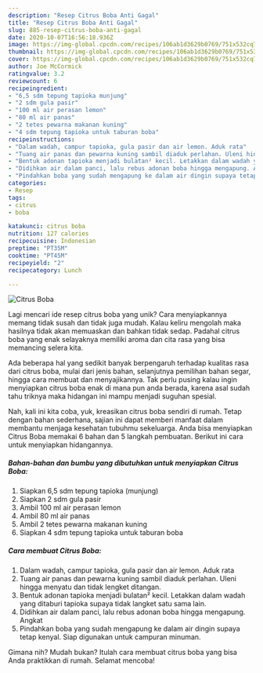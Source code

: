 ```yaml
---
description: "Resep Citrus Boba Anti Gagal"
title: "Resep Citrus Boba Anti Gagal"
slug: 885-resep-citrus-boba-anti-gagal
date: 2020-10-07T16:56:18.936Z
image: https://img-global.cpcdn.com/recipes/106ab1d3629b0769/751x532cq70/citrus-boba-foto-resep-utama.jpg
thumbnail: https://img-global.cpcdn.com/recipes/106ab1d3629b0769/751x532cq70/citrus-boba-foto-resep-utama.jpg
cover: https://img-global.cpcdn.com/recipes/106ab1d3629b0769/751x532cq70/citrus-boba-foto-resep-utama.jpg
author: Joe McCormick
ratingvalue: 3.2
reviewcount: 6
recipeingredient:
- "6,5 sdm tepung tapioka munjung"
- "2 sdm gula pasir"
- "100 ml air perasan lemon"
- "80 ml air panas"
- "2 tetes pewarna makanan kuning"
- "4 sdm tepung tapioka untuk taburan boba"
recipeinstructions:
- "Dalam wadah, campur tapioka, gula pasir dan air lemon. Aduk rata"
- "Tuang air panas dan pewarna kuning sambil diaduk perlahan. Uleni hingga menyatu dan tidak lengket ditangan."
- "Bentuk adonan tapioka menjadi bulatan² kecil. Letakkan dalam wadah yang ditaburi tapioka supaya tidak langket satu sama lain."
- "Didihkan air dalam panci, lalu rebus adonan boba hingga mengapung. Angkat"
- "Pindahkan boba yang sudah mengapung ke dalam air dingin supaya tetap kenyal. Siap digunakan untuk campuran minuman."
categories:
- Resep
tags:
- citrus
- boba

katakunci: citrus boba 
nutrition: 127 calories
recipecuisine: Indonesian
preptime: "PT35M"
cooktime: "PT45M"
recipeyield: "2"
recipecategory: Lunch

---
```



![Citrus Boba](https://img-global.cpcdn.com/recipes/106ab1d3629b0769/751x532cq70/citrus-boba-foto-resep-utama.jpg)

Lagi mencari ide resep citrus boba yang unik? Cara menyiapkannya memang tidak susah dan tidak juga mudah. Kalau keliru mengolah maka hasilnya tidak akan memuaskan dan bahkan tidak sedap. Padahal citrus boba yang enak selayaknya memiliki aroma dan cita rasa yang bisa memancing selera kita.

Ada beberapa hal yang sedikit banyak berpengaruh terhadap kualitas rasa dari citrus boba, mulai dari jenis bahan, selanjutnya pemilihan bahan segar, hingga cara membuat dan menyajikannya. Tak perlu pusing kalau ingin menyiapkan citrus boba enak di mana pun anda berada, karena asal sudah tahu triknya maka hidangan ini mampu menjadi suguhan spesial.




Nah, kali ini kita coba, yuk, kreasikan citrus boba sendiri di rumah. Tetap dengan bahan sederhana, sajian ini dapat memberi manfaat dalam membantu menjaga kesehatan tubuhmu sekeluarga. Anda bisa menyiapkan Citrus Boba memakai 6 bahan dan 5 langkah pembuatan. Berikut ini cara untuk menyiapkan hidangannya.

<!--inarticleads1-->

##### Bahan-bahan dan bumbu yang dibutuhkan untuk menyiapkan Citrus Boba:

1. Siapkan 6,5 sdm tepung tapioka (munjung)
1. Siapkan 2 sdm gula pasir
1. Ambil 100 ml air perasan lemon
1. Ambil 80 ml air panas
1. Ambil 2 tetes pewarna makanan kuning
1. Siapkan 4 sdm tepung tapioka untuk taburan boba




<!--inarticleads2-->

##### Cara membuat Citrus Boba:

1. Dalam wadah, campur tapioka, gula pasir dan air lemon. Aduk rata
1. Tuang air panas dan pewarna kuning sambil diaduk perlahan. Uleni hingga menyatu dan tidak lengket ditangan.
1. Bentuk adonan tapioka menjadi bulatan² kecil. Letakkan dalam wadah yang ditaburi tapioka supaya tidak langket satu sama lain.
1. Didihkan air dalam panci, lalu rebus adonan boba hingga mengapung. Angkat
1. Pindahkan boba yang sudah mengapung ke dalam air dingin supaya tetap kenyal. Siap digunakan untuk campuran minuman.




Gimana nih? Mudah bukan? Itulah cara membuat citrus boba yang bisa Anda praktikkan di rumah. Selamat mencoba!
